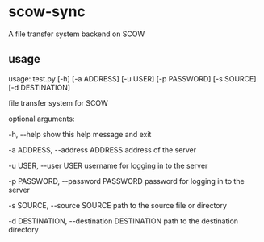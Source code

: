 # scow-sync
A file transfer system backend on SCOW

## usage
usage: test.py [-h] [-a ADDRESS] [-u USER] [-p PASSWORD] [-s SOURCE] [-d DESTINATION]

file transfer system for SCOW

optional arguments:

  -h, --help            show this help message and exit

  -a ADDRESS, --address ADDRESS
                        address of the server

  -u USER, --user USER  username for logging in to the server

  -p PASSWORD, --password PASSWORD
                        password for logging in to the server

  -s SOURCE, --source SOURCE
                        path to the source file or directory

  -d DESTINATION, --destination DESTINATION
                        path to the destination directory